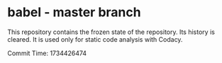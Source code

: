 # babel - master branch

This repository contains the frozen state of the repository.
Its history is cleared. It is used only for static code
analysis with Codacy.

Commit Time: 1734426474